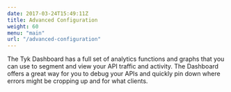 ```yaml
---
date: 2017-03-24T15:49:11Z
title: Advanced Configuration
weight: 60
menu: "main"
url: "/advanced-configuration"
---
```


The Tyk Dashboard has a full set of analytics functions and graphs that you can use to segment and view your API traffic and activity. The Dashboard offers a great way for you to debug your APIs and quickly pin down where errors might be cropping up and for what clients.
